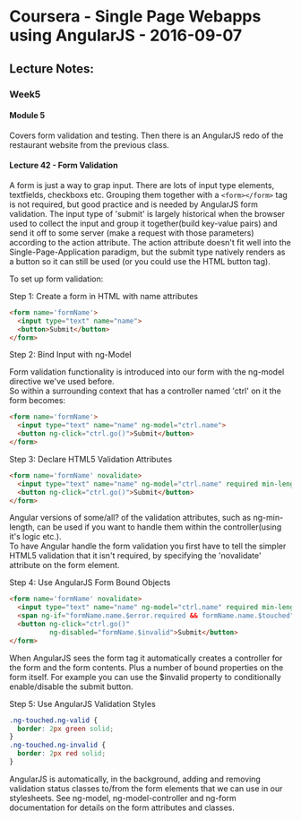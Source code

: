 Coursera - Single Page Webapps using AngularJS - 2016-09-07
=====

## Lecture Notes:

### Week5

#### Module 5
Covers form validation and testing. Then there is an AngularJS redo of the restaurant website from the previous class.

#### Lecture 42 - Form Validation

A form is just a way to grap input. There are lots of input type elements, textfields, checkboxs etc. Grouping them together with a `<form></form>` tag is not required, but good practice and is needed by AngularJS form validation. The input type of 'submit' is largely historical when the browser used to collect the input and group it together(build key-value pairs) and send it off to some server (make a request with those parameters) according to the action attribute. The action attribute doesn't fit well into the Single-Page-Application paradigm, but the submit type natively renders as a button so it can still be used (or you could use the HTML button tag).  

To set up form validation:

Step 1: Create a form in HTML with name attributes
```html
<form name='formName'>
  <input type="text" name="name">
  <button>Submit</button>
</form>
```

Step 2: Bind Input with ng-Model

Form validation functionality is introduced into our form with the ng-model directive we've used before.  
So within a surrounding context that has a controller named 'ctrl' on it the form becomes:
```html
<form name='formName'>
  <input type="text" name="name" ng-model="ctrl.name">
  <button ng-click="ctrl.go()">Submit</button>
</form>
```

Step 3: Declare HTML5 Validation Attributes

```html
<form name='formName' novalidate>
  <input type="text" name="name" ng-model="ctrl.name" required min-length="4">
  <button ng-click="ctrl.go()">Submit</button>
</form>
```
Angular versions of some/all? of the validation attributes, such as ng-min-length, can be used if you want to handle them within the controller(using it's logic etc.).  
To have Angular handle the form validation you first have to tell the simpler HTML5 validation that it isn't required, by specifying the 'novalidate' attribute on the form element.  

Step 4: Use AngularJS Form Bound Objects

```html
<form name='formName' novalidate>
  <input type="text" name="name" ng-model="ctrl.name" required min-length="4">
  <span ng-if="formName.name.$error.required && formName.name.$touched">Name is required</span>
  <button ng-click="ctrl.go()"
          ng-disabled="formName.$invalid">Submit</button>
</form>
```
When AngularJS sees the form tag it automatically creates a controller for the form and the form contents. Plus a number of bound properties on the form itself. For example you can use the $invalid property to conditionally enable/disable the submit button.   

Step 5: Use AngularJS Validation Styles

```css
.ng-touched.ng-valid {
  border: 2px green solid;
}
.ng-touched.ng-invalid {
  border: 2px red solid;
}
```
AngularJS is automatically, in the background, adding and removing validation status classes to/from the form elements that we can use in our stylesheets.
See ng-model, ng-model-controller and ng-form documentation for details on the form attributes and classes.

